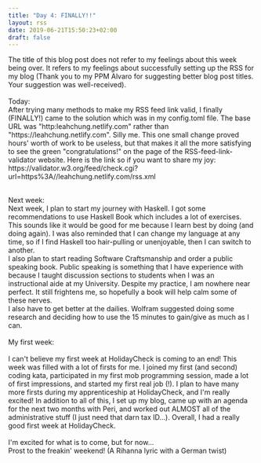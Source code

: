 ```yaml
---
title: "Day 4: FINALLY!!"
layout: rss
date: 2019-06-21T15:50:23+02:00
draft: false
---
```

<p>
The title of this blog post does not refer to my feelings about this week being over. It refers to my feelings about successfully setting up the RSS for my blog (Thank you to my PPM Alvaro for suggesting better blog post titles. Your suggestion was well-received).
<br><br>
Today:<br>
After trying many methods to make my RSS feed link valid, I finally (FINALLY!) came to the solution which was in my config.toml file. The base URL was "http:leahchung.netlify.com" rather than "https://leahchung.netlify.com". Silly me. This one small change proved hours' worth of work to be useless, but that makes it all the more satisfying to see the green "congratulations!" on the page of the RSS-feed-link-validator website. Here is the link so if you want to share my joy: https://validator.w3.org/feed/check.cgi?url=https%3A//leahchung.netlify.com/rss.xml
<br><br>

Next week:<br>
Next week, I plan to start my journey with Haskell. I got some recommendations to use Haskell Book which includes a lot of exercises. This sounds like it would be good for me because I learn best by doing (and doing again). I was also reminded that I can change my language at any time, so if I find Haskell too hair-pulling or unenjoyable, then I can switch to another.  
I also plan to start reading Software Craftsmanship and order a public speaking book. Public speaking is something that I have experience with because I taught discussion sections to students when I was an instructional aide at my University. Despite my practice, I am nowhere near perfect. It still frightens me, so hopefully a book will help calm some of these nerves.  
I also have to get better at the dailies. Wolfram suggested doing some research and deciding how to use the 15 minutes to gain/give as much as I can.
<br><br>
My first week:<br>  
I can't believe my first week at HolidayCheck is coming to an end! This week was filled with a lot of firsts for me. I joined my first (and second) coding kata, participated in my first mob programming session, made a lot of first impressions, and started my first real job (!). I plan to have many more firsts during my apprenticeship at HolidayCheck, and I'm really excited! In addition to all of this, I set up my blog, came up with an agenda for the next two months with Peri, and worked out ALMOST all of the administrative stuff (I just need that darn tax ID...). Overall, I had a really good first week at HolidayCheck.
<br><br>
I'm excited for what is to come, but for now...  
Prost to the freakin' weekend! (A Rihanna lyric with a German twist)
<br>
<br>
<br>
</p>
